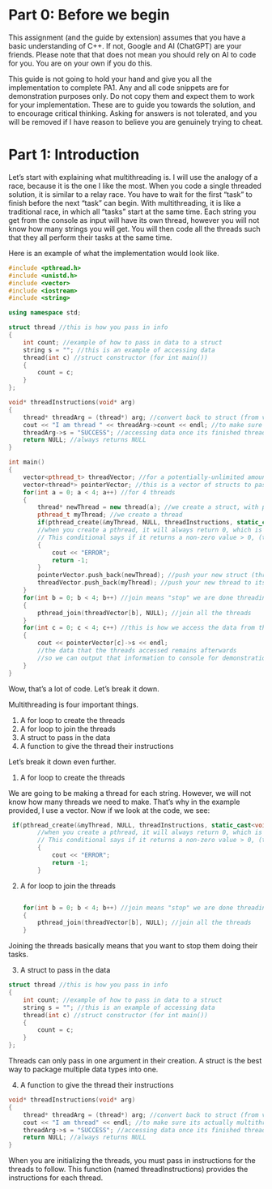 # Part 0: Before we begin

This assignment (and the guide by extension) assumes that you have a basic understanding of C++. If not, Google and AI (ChatGPT) are your friends. Please note that that does not mean you should rely on AI to code for you. You are on your own if you do this.

This guide is not going to hold your hand and give you all the implementation to complete PA1. Any and all code snippets are for demonstration purposes only. Do not copy them and expect them to work for your implementation. These are to guide you towards the solution, and to encourage critical thinking. Asking for answers is not tolerated, and you will be removed if I have reason to believe you are genuinely trying to cheat.

# Part 1: Introduction

Let’s start with explaining what multithreading is. I will use the analogy of a race, because it is the one I like the most. When you code a single threaded solution, it is similar to a relay race. You have to wait for the first “task” to finish before the next “task” can begin. With multithreading, it is like a traditional race, in which all “tasks” start at the same time. Each string you get from the console as input will have its own thread, however you will not know how many strings you will get. You will then code all the threads such that they all perform their tasks at the same time.

Here is an example of what the implementation would look like.

```cpp
#include <pthread.h>
#include <unistd.h>
#include <vector>
#include <iostream>
#include <string>

using namespace std;

struct thread //this is how you pass in info
{
    int count; //example of how to pass in data to a struct
    string s = ""; //this is an example of accessing data
    thread(int c) //struct constructor (for int main())
    {
        count = c;
    }
};

void* threadInstructions(void* arg)
{
    thread* threadArg = (thread*) arg; //convert back to struct (from void*)
    cout << "I am thread " << threadArg->count << endl; //to make sure its actually multithreading
    threadArg->s = "SUCCESS"; //accessing data once its finished threading
    return NULL; //always returns NULL
}

int main()
{
    vector<pthread_t> threadVector; //for a potentially-unlimited amount of threads, a vector is useful in keeping track of all your threads
    vector<thread*> pointerVector; //this is a vector of structs to pass in and pass out the data for the thread, and for accessing said data whenever
    for(int a = 0; a < 4; a++) //for 4 threads
    {
        thread* newThread = new thread(a); //we create a struct, with parameter a (the for loop counter)
        pthread_t myThread; //we create a thread
        if(pthread_create(&myThread, NULL, threadInstructions, static_cast<void*> (newThread)))
        //when you create a pthread, it will always return 0, which is false
        // This conditional says if it returns a non-zero value > 0, (true), an error occurred
        {
            cout << "ERROR";
            return -1;
        }
        pointerVector.push_back(newThread); //push your new struct (thread)* to its respective vector
        threadVector.push_back(myThread); //push your new thread to its respective vector
    }
    for(int b = 0; b < 4; b++) //join means "stop" we are done threading
    {
        pthread_join(threadVector[b], NULL); //join all the threads
    }
    for(int c = 0; c < 4; c++) //this is how we access the data from the struct
    {
        cout << pointerVector[c]->s << endl;
        //the data that the threads accessed remains afterwards
        //so we can output that information to console for demonstration purposes
    }
}
```

Wow, that’s a lot of code. Let’s break it down.

Multithreading is four important things.
1. A for loop to create the threads
2. A for loop to join the threads
3. A struct to pass in the data
4. A function to give the thread their instructions

Let’s break it down even further.

1. A for loop to create the threads

We are going to be making a thread for each string. However, we will not know how many threads we need to make. That’s why in the example provided, I use a vector. Now if we look at the code, we see:

```cpp
 if(pthread_create(&myThread, NULL, threadInstructions, static_cast<void*> (newThread)))
        //when you create a pthread, it will always return 0, which is false
        // This conditional says if it returns a non-zero value > 0, (true), an error occurred
        {
            cout << "ERROR";
            return -1;
        }
```

2. A for loop to join the threads

```cpp

    for(int b = 0; b < 4; b++) //join means "stop" we are done threading
    {
        pthread_join(threadVector[b], NULL); //join all the threads
    }
```

Joining the threads basically means that you want to stop them doing their tasks.

3. A struct to pass in the data

```cpp
struct thread //this is how you pass in info
{
    int count; //example of how to pass in data to a struct
    string s = ""; //this is an example of accessing data
    thread(int c) //struct constructor (for int main())
    {
        count = c;
    }
};
```

Threads can only pass in one argument in their creation. A struct is the best way to package multiple data types into one.

4. A function to give the thread their instructions

```cpp
void* threadInstructions(void* arg)
{
    thread* threadArg = (thread*) arg; //convert back to struct (from void*)
    cout << "I am thread" << endl; //to make sure its actually multithreading
    threadArg->s = "SUCCESS"; //accessing data once its finished threading
    return NULL; //always returns NULL
}
```

When you are initializing the threads, you must pass in instructions for the threads to follow. This function (named threadInstructions) provides the instructions for each thread.